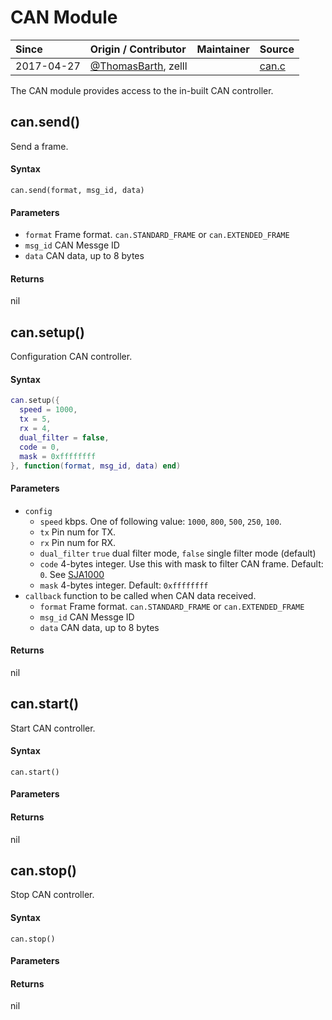 # CAN Module
| Since  | Origin / Contributor  | Maintainer  | Source  |
| :----- | :-------------------- | :---------- | :------ |
| 2017-04-27 | [@ThomasBarth](https://github.com/ThomasBarth/ESP32-CAN-Driver/), zelll | | [can.c](../../components/modules/can.c)|

The CAN module provides access to the in-built CAN controller.


## can.send()
Send a frame.

#### Syntax
`can.send(format, msg_id, data)`

#### Parameters
- `format` Frame format. `can.STANDARD_FRAME` or `can.EXTENDED_FRAME`
- `msg_id` CAN Messge ID
- `data` CAN data, up to 8 bytes
  
#### Returns
nil


## can.setup()
Configuration CAN controller.

#### Syntax
```lua
can.setup({
  speed = 1000,
  tx = 5,
  rx = 4,
  dual_filter = false,
  code = 0,
  mask = 0xffffffff
}, function(format, msg_id, data) end)
```

#### Parameters
- `config`
  - `speed` kbps. One of following value: `1000`, `800`, `500`, `250`, `100`.
  - `tx` Pin num for TX.
  - `rx` Pin num for RX.
  - `dual_filter` `true` dual filter mode, `false` single filter mode (default)
  - `code` 4-bytes integer. Use this with mask to filter CAN frame. Default: `0`. See [SJA1000](http://www.nxp.com/documents/data_sheet/SJA1000.pdf)
  - `mask` 4-bytes integer. Default: `0xffffffff`
- `callback` function to be called when CAN data received.
  - `format` Frame format. `can.STANDARD_FRAME` or `can.EXTENDED_FRAME`
  - `msg_id` CAN Messge ID
  - `data` CAN data, up to 8 bytes
  
#### Returns
nil


## can.start()
Start CAN controller.

#### Syntax
`can.start()`

#### Parameters

#### Returns
nil


## can.stop()
Stop CAN controller.

#### Syntax
`can.stop()`

#### Parameters

#### Returns
nil
